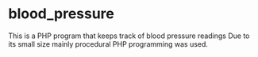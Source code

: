 # blood_pressure
This is a PHP program that keeps track of blood pressure readings
Due to its small size mainly procedural PHP programming was used.
